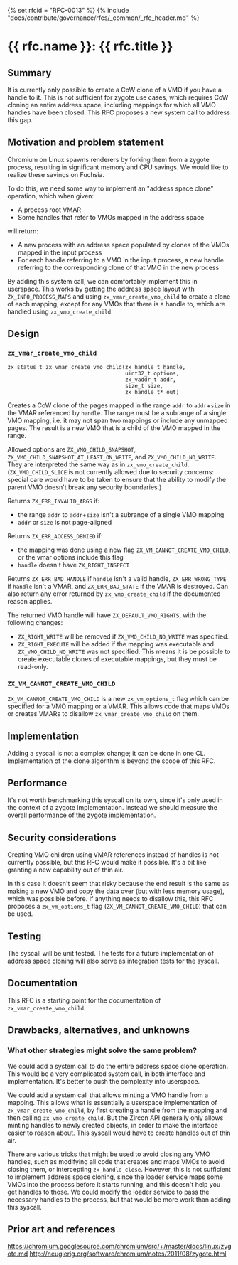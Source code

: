{% set rfcid = "RFC-0013" %}
{% include "docs/contribute/governance/rfcs/_common/_rfc_header.md" %}
# {{ rfc.name }}: {{ rfc.title }}
<!-- SET the `rfcid` VAR ABOVE. DO NOT EDIT ANYTHING ELSE ABOVE THIS LINE. -->

## Summary

It is currently only possible to create a CoW clone of a VMO if you have a handle to it.
This is not sufficient for zygote use cases,
which requires CoW cloning an entire address space,
including mappings for which all VMO handles have been closed.
This RFC proposes a new system call to address this gap.

## Motivation and problem statement

Chromium on Linux spawns renderers by forking them from a zygote process,
resulting in significant memory and CPU savings.
We would like to realize these savings on Fuchsia.

To do this, we need some way to implement an "address space clone" operation,
which when given:

- A process root VMAR
- Some handles that refer to VMOs mapped in the address space

will return:

- A new process with an address space populated by clones of the VMOs mapped in the input process
- For each handle referring to a VMO in the input process,
  a new handle referring to the corresponding clone of that VMO in the new process

By adding this system call, we can comfortably implement this in userspace.
This works by getting the address space layout with `ZX_INFO_PROCESS_MAPS`
and using `zx_vmar_create_vmo_child` to create a clone of each mapping,
except for any VMOs that there is a handle to,
which are handled using `zx_vmo_create_child`.

## Design

### `zx_vmar_create_vmo_child`

```
zx_status_t zx_vmar_create_vmo_child(zx_handle_t handle,
                                     uint32_t options,
                                     zx_vaddr_t addr,
                                     size_t size,
                                     zx_handle_t* out)
```

Creates a CoW clone of the pages mapped in the range `addr` to `addr`+`size`
in the VMAR referenced by `handle`.
The range must be a subrange of a single VMO mapping,
i.e. it may not span two mappings or include any unmapped pages.
The result is a new VMO that is a child of the VMO mapped in the range.

Allowed options are
`ZX_VMO_CHILD_SNAPSHOT`, `ZX_VMO_CHILD_SNAPSHOT_AT_LEAST_ON_WRITE`, and `ZX_VMO_CHILD_NO_WRITE`.
They are interpreted the same way as in `zx_vmo_create_child`.
(`ZX_VMO_CHILD_SLICE` is not currently allowed due to security concerns:
special care would have to be taken to ensure that
the ability to modify the parent VMO doesn't break any security boundaries.)

Returns `ZX_ERR_INVALID_ARGS` if:

- the range `addr` to `addr`+`size` isn't a subrange of a single VMO mapping
- `addr` or `size` is not page-aligned

Returns `ZX_ERR_ACCESS_DENIED` if:

- the mapping was done using a new flag `ZX_VM_CANNOT_CREATE_VMO_CHILD`,
  or the vmar options include this flag
- `handle` doesn't have `ZX_RIGHT_INSPECT`

Returns `ZX_ERR_BAD_HANDLE` if `handle` isn't a valid handle,
`ZX_ERR_WRONG_TYPE` if `handle` isn't a VMAR,
and `ZX_ERR_BAD_STATE` if the VMAR is destroyed.
Can also return any error returned by `zx_vmo_create_child` if the documented reason applies.

The returned VMO handle will have `ZX_DEFAULT_VMO_RIGHTS`, with the following changes:

- `ZX_RIGHT_WRITE` will be removed if `ZX_VMO_CHILD_NO_WRITE` was specified.
- `ZX_RIGHT_EXECUTE` will be added if the mapping was executable and `ZX_VMO_CHILD_NO_WRITE` was not specified.
  This means it is be possible to create executable clones of executable mappings,
  but they must be read-only.

### `ZX_VM_CANNOT_CREATE_VMO_CHILD`

`ZX_VM_CANNOT_CREATE_VMO_CHILD` is a new `zx_vm_options_t` flag
which can be specified for a VMO mapping or a VMAR.
This allows code that maps VMOs or creates VMARs
to disallow `zx_vmar_create_vmo_child` on them.

## Implementation

Adding a syscall is not a complex change; it can be done in one CL.
Implementation of the clone algorithm is beyond the scope of this RFC.

## Performance

It's not worth benchmarking this syscall on its own,
since it's only used in the context of a zygote implementation.
Instead we should measure the overall performance of the zygote implementation.

## Security considerations

Creating VMO children using VMAR references instead of handles is not currently possible,
but this RFC would make it possible.
It's a bit like granting a new capability out of thin air.

In this case it doesn't seem that risky
because the end result is the same as making a new VMO and copy the data over
(but with less memory usage), which was possible before.
If anything needs to disallow this,
this RFC proposes a `zx_vm_options_t` flag (`ZX_VM_CANNOT_CREATE_VMO_CHILD`)
that can be used.

## Testing

The syscall will be unit tested.
The tests for a future implementation of address space cloning
will also serve as integration tests for the syscall.

## Documentation

This RFC is a starting point for the documentation of `zx_vmar_create_vmo_child`.

## Drawbacks, alternatives, and unknowns

### What other strategies might solve the same problem?

We could add a system call to do the entire address space clone operation.
This would be a very complicated system call, in both interface and implementation.
It's better to push the complexity into userspace.

We could add a system call that allows minting a VMO handle from a mapping.
This allows what is essentially a userspace implementation of `zx_vmar_create_vmo_child`,
by first creating a handle from the mapping and then calling `zx_vmo_create_child`.
But the Zircon API generally only allows minting handles to newly created objects,
in order to make the interface easier to reason about.
This syscall would have to create handles out of thin air.

There are various tricks that might be used to avoid closing any VMO handles,
such as modifying all code that creates and maps VMOs to avoid closing them,
or intercepting `zx_handle_close`.
However, this is not sufficient to implement address space cloning,
since the loader service maps some VMOs into the process before it starts running,
and this doesn't help you get handles to those.
We could modify the loader service to pass the necessary handles to the process,
but that would be more work than adding this syscall.

## Prior art and references

https://chromium.googlesource.com/chromium/src/+/master/docs/linux/zygote.md
http://neugierig.org/software/chromium/notes/2011/08/zygote.html


